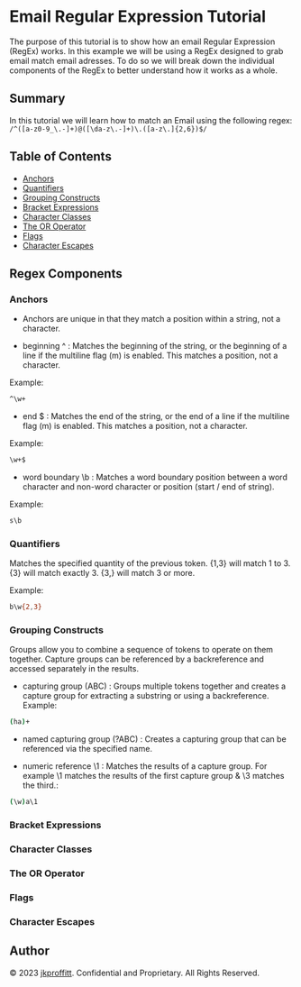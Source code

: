 # Email Regular Expression Tutorial

The purpose of this tutorial is to show how an email Regular Expression (RegEx) works. In this example we will be using a RegEx designed to grab email match email adresses. To do so we will break down the individual components of the RegEx to better understand how it works as a whole.

## Summary

In this tutorial we will learn how to match an Email using the following regex: `/^([a-z0-9_\.-]+)@([\da-z\.-]+)\.([a-z\.]{2,6})$/`

## Table of Contents

-   [Anchors](#anchors)
-   [Quantifiers](#quantifiers)
-   [Grouping Constructs](#grouping-constructs)
-   [Bracket Expressions](#bracket-expressions)
-   [Character Classes](#character-classes)
-   [The OR Operator](#the-or-operator)
-   [Flags](#flags)
-   [Character Escapes](#character-escapes)

## Regex Components

### Anchors

-   Anchors are unique in that they match a position within a string, not a character.

-   beginning ^ : Matches the beginning of the string, or the beginning of a line if the multiline flag (m) is enabled. This matches a position, not a character.

Example:

```sh
^\w+
```

-   end $ : Matches the end of the string, or the end of a line if the multiline flag (m) is enabled. This matches a position, not a character.

Example:

```sh
\w+$
```

-   word boundary \b : Matches a word boundary position between a word character and non-word character or position (start / end of string).

Example:

```sh
s\b
```

### Quantifiers

Matches the specified quantity of the previous token. {1,3} will match 1 to 3. {3} will match exactly 3. {3,} will match 3 or more.

Example:

```sh
b\w{2,3}
```

### Grouping Constructs

Groups allow you to combine a sequence of tokens to operate on them together. Capture groups can be referenced by a backreference and accessed separately in the results.

-   capturing group (ABC) : Groups multiple tokens together and creates a capture group for extracting a substring or using a backreference.
    Example:

```sh
(ha)+
```

-   named capturing group (?<name>ABC) : Creates a capturing group that can be referenced via the specified name.

-   numeric reference \1 : Matches the results of a capture group.
    For example \1 matches the results of the first capture group & \3 matches the third.:

```sh
(\w)a\1
```

### Bracket Expressions

### Character Classes

### The OR Operator

### Flags

### Character Escapes

## Author

© 2023 [jkproffitt](https://github.com/jkproffitt/regex-tutorial). Confidential and Proprietary. All Rights Reserved.
